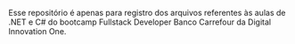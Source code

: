 Esse repositório é apenas para registro dos arquivos referentes às aulas de .NET e C# do bootcamp
Fullstack Developer Banco Carrefour da Digital Innovation One.